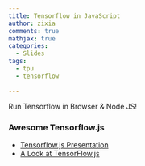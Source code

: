 ```yaml
---
title: Tensorflow in JavaScript
author: zixia
comments: true
mathjax: true
categories: 
  - Slides
tags:
  - tpu
  - tensorflow

---
```


Run Tensorflow in Browser & Node JS!

### Awesome Tensorflow.js

- [Tensorflow.js Presentation](https://thekevinscott.com/bostonjs/)
- [A Look at TensorFlow.js](https://www.slideshare.net/JamalOGarro/a-look-at-tensorflowjs)
